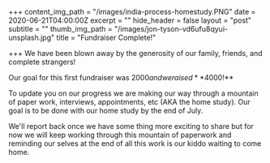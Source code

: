 +++
content_img_path = "/images/india-process-homestudy.PNG"
date = 2020-06-21T04:00:00Z
excerpt = ""
hide_header = false
layout = "post"
subtitle = ""
thumb_img_path = "/images/jon-tyson-vd6ufu8qyui-unsplash.jpg"
title = "Fundraiser Complete!"

+++
We have been blown away by the generosity of our family, friends, and complete strangers!

Our goal for this first fundraiser was $2000 and we raised **$4000!**

To update you on our progress we are making our way through a mountain of paper work, interviews, appointments, etc  (AKA the home study).  Our goal is to be done with our home study by the end of July.

We'll report back once we have some thing more exciting to share but for now we will keep working through this mountain of paperwork and reminding our selves at the end of all this work is our kiddo waiting to come home.